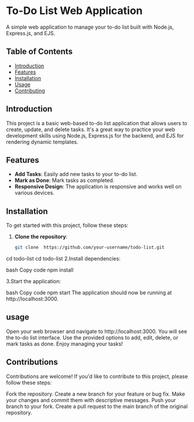 # To-Do List Web Application

A simple web application to manage your to-do list built with Node.js, Express.js, and EJS.

## Table of Contents

- [Introduction](#introduction)
- [Features](#features)
- [Installation](#installation)
- [Usage](#usage)
- [Contributing](#contributing)


## Introduction

This project is a basic web-based to-do list application that allows users to create, update, and delete tasks. It's a great way to practice your web development skills using Node.js, 
Express.js for the backend, and EJS for rendering dynamic templates.

## Features

- **Add Tasks**: Easily add new tasks to your to-do list.
- **Mark as Done**: Mark tasks as completed.
- **Responsive Design**: The application is responsive and works well on various devices.

## Installation

To get started with this project, follow these steps:

1. **Clone the repository**:

   ```bash
   git clone  https://github.com/your-username/todo-list.git
cd todo-list
   cd todo-list
2.Install dependencies:

bash
Copy code
npm install

3.Start the application:

bash
Copy code
npm start
The application should now be running at http://localhost:3000.

## usage
Open your web browser and navigate to http://localhost:3000.
You will see the to-do list interface.
Use the provided options to add, edit, delete, or mark tasks as done.
Enjoy managing your tasks!

## Contributions
Contributions are welcome! If you'd like to contribute to this project, please follow these steps:

Fork the repository.
Create a new branch for your feature or bug fix.
Make your changes and commit them with descriptive messages.
Push your branch to your fork.
Create a pull request to the main branch of the original repository.
